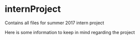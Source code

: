 # internProject
Contains all files for summer 2017 intern project



Here is some information to keep in mind regarding the project
